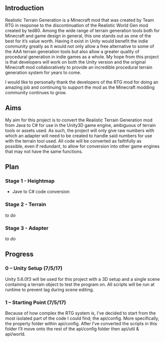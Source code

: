 ## Introduction
Realistic Terrain Generation is a Minecraft mod that was created by Team RTG in response to the discontinuation of the Realistic World Gen mod created by ted80. Among the wide range of terrain generation tools both for Minecraft and game design in general, this one stands out as one of the best for it’s value worth. Having it exist in Unity would benefit the indie community greatly as it would not only allow a free alternative to some of the AAA terrain generation tools but also allow a greater quality of procedural generation in indie games as a whole. My hope from this project is that developers will work on both the Unity version and the original Minecraft mod collaboratively to provide an incredible procedural terrain generation system for years to come.

I would like to personally thank the developers of the RTG mod for doing an amazing job and continuing to support the mod as the Minecraft modding community continues to grow.
## Aims
My aim for this project is to convert the Realistic Terrain Generation mod from Java to C# for use in the Unity3D game engine, ambiguous of terrain tools or assets used. As such, the project will only give raw numbers with which an adapter will need to be created to handle said numbers for use with the terrain tool used. All code will be converted as faithfully as possible, even if redundant, to allow for conversion into other game engines that may not have the same functions.
## Plan
### Stage 1 - Heightmap
- Jave to C# code conversion
### Stage 2 - Terrain
*to do*
### Stage 3 - Adapter
*to do*
## Progress
### 0 – Unity Setup	(7/5/17)
Unity 5.6.0f3 will be used for this project with a 3D setup and a single scene containing a terrain object to test the program on. All scripts will be run at runtime to prevent lag during scene editing.
### 1 – Starting Point	(7/5/17)
Because of how complex the RTG system is, I’ve decided to start from the most isolated part of the code I could find; the api/config. More specifically, the property folder within api/config. After I’ve converted the scripts in this folder I’ll move onto the rest of the api/config folder then api/util & api/world.
